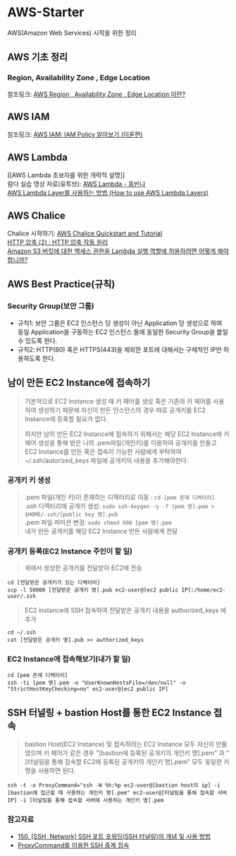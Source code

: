# AWS-Starter
AWS(Amazon Web Services) 시작을 위한 정리

## AWS 기초 정리
### Region, Availability Zone , Edge Location
참조링크: [AWS Region , Availability Zone , Edge Location 이란?](https://interconnection.tistory.com/39)

## AWS IAM
참조링크: [AWS IAM: IAM Policy 알아보기 (이론편)](https://musma.github.io/2019/11/05/about-aws-iam-policy.html)

## AWS Lambda
[[AWS Lambda 초보자를 위한 개략적 설명]]   
람다 실습 영상 자료(유투브): [AWS Lambda - 동빈나](https://www.youtube.com/watch?v=7uEDep9DFJs&list=PLRx0vPvlEmdD_AdG6fEwcfVrq5Qb3q_Ja&index=1)   
[AWS Lambda Layer를 사용하는 방법 (How to use AWS Lambda Layers)](https://medium.com/@rabter/aws-lambda-layer%EB%A5%BC-%EC%82%AC%EC%9A%A9%ED%95%98%EB%8A%94-%EB%B0%A9%EB%B2%95-how-to-use-aws-lambda-layers-c206ba40d4cc)

## AWS Chalice
Chalice 시작하기: [AWS Chalice Quickstart and Tutorial](https://aws.github.io/chalice/quickstart.html)   
[HTTP 압축 (2) : HTTP 압축 작동 원리](http://www.simpleisbest.net/archive/2005/07/18/185.aspx)   
[Amazon S3 버킷에 대한 액세스 권한을 Lambda 실행 역할에 허용하려면 어떻게 해야 합니까?](https://aws.amazon.com/ko/premiumsupport/knowledge-center/lambda-execution-role-s3-bucket/)  

## AWS Best Practice(규칙)
### Security Group(보안 그룹)
* 규칙1: 보안 그룹은 EC2 인스턴스 당 생성이 아닌 Application 당 생성으로 하여 동일 Application을 구동하는 EC2 인스턴스 들에 동일한 Security Group을 붙일 수 있도록 한다.
* 규칙2: HTTP(80) 혹은 HTTPS(443)을 제외한 포트에 대해서는 구체적인 IP만 허용하도록 한다.

## 남이 만든 EC2 Instance에 접속하기
> 기본적으로 EC2 Instance 생성 때 키 페어를 생성 혹은 기존의 키 페어를 사용하여 생성하기 때문에 자신이 만든 인스턴스의 경우 따로 공개키를 EC2 Instance에 등록할 필요가 없다.    
>    
> 하지만 남이 만든 EC2 Instance에 접속하기 위해서는 해당 EC2 Instance에 키 페어 생성을 통해 받은 나의 .pem파일(개인키)를 이용하여 공개키를 만들고
EC2 Instance를 만든 혹은 접속이 가능한 사람에게 부탁하여 ~/.ssh/autorized_keys 파일에 공개키의 내용을 추가해야한다.

### 공개키 키 생성
> .pem 파일(개인 키)이 존재하는 디렉터리로 이동 : `cd [pem 존재 디렉터리]`  
> .ssh 디렉터리에 공개키 생성: `sudo ssh-keygen -y -f [pem 명].pem > $HOME/.ssh/[public key 명].pub`  
> .pem 파일 퍼미션 변경: `sudo chmod 600 [pem 명].pem`     
> 내가 만든 공개키를 해당 EC2 Instance 만든 사람에게 전달  

### 공개키 등록(EC2 Instance 주인이 할 일)
> 위에서 생성한 공개키를 전달받아 EC2에 전송
``` shell
cd [전달받은 공개키가 있는 디렉터리]
scp -l 50000 [전달받은 공개키 명].pub ec2-user@[ec2 public IP]:/home/ec2-user/.ssh
```
> EC2 instance에 SSH 접속하여 전달받은 공개키 내용을 authorized_keys 에 추가
``` shell
cd ~/.ssh
cat [전달받은 공개키 명].pub >> authorized_keys
```

### EC2 Instance에 접속해보기(내가 할 일)
``` shell
cd [pem 존재 디렉터리]
ssh -ti [pem 명].pem -o "UserKnownHostsFile=/dev/null" -o "StrictHostKeyChecking=no" ec2-user@[ec2 public IP]
```

## SSH 터널링 + bastion Host를 통한 EC2 Instance 접속
> bastion Host(EC2 Instance) 및 접속하려는 EC2 Instance 모두 자신이 만들었으며 키 페어가 같은 경우 "[bastion에 등록된 공개키의 개인키 명].pem" 과
"[터널링을 통해 접속할 EC2에 등록된 공개키의 개인키 명].pem" 모두 동일한 키 명을 사용하면 된다.
``` shell
ssh -t -o ProxyCommand="ssh -W %h:%p ec2-user@[bastion host의 ip] -i [bastion에 접근할 때 사용하는 개인키 명].pem" ec2-user@[터널링을 통해 접속할 서버 IP] -i [터널링을 통해 접속할 서버에 사용하는 개인키 명].pem
```

### 참고자료
* [150. [SSH, Network] SSH 포트 포워딩(SSH 터널링)의 개념 및 사용 방법](https://m.blog.naver.com/PostView.nhn?blogId=alice_k106&logNo=221364560794&proxyReferer=https:%2F%2Fwww.google.com%2F)
* [ProxyCommand를 이용한 SSH 중계 접속](http://w.cublr.com/application/openssh/proxycommand/)
